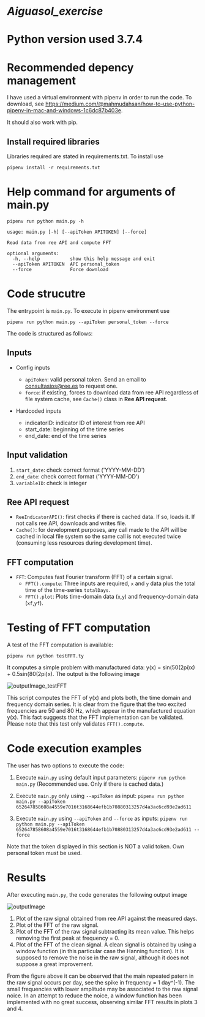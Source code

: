 # ***Aiguasol_exercise***

# Python version used 3.7.4

# Recommended depency management
I have used a virtual environment with pipenv in order to run the code. To download, see https://medium.com/@mahmudahsan/how-to-use-python-pipenv-in-mac-and-windows-1c6dc87b403e. 

It should also work with pip.

## Install required libraries
Libraries required are stated in requirements.txt. To install use

```pipenv install -r requirements.txt```

# Help command for arguments of main.py
```pipenv run python main.py -h```
```
usage: main.py [-h] [--apiToken APITOKEN] [--force]

Read data from ree API and compute FFT

optional arguments:
  -h, --help           show this help message and exit
  --apiToken APITOKEN  API personal_token
  --force              Force download
```
# Code strucutre

The entrypoint is ```main.py```. To execute in pipenv environment use 

```pipenv run python main.py --apiToken personal_token --force```

The code is structured as follows:

## Inputs

* Config inputs
  * ```apiToken```: valid personal token. Send an email to consultasios@ree.es to request one.
  * ```force```: if existing, forces to download data from ree API regardless of file system cache, see ```Cache()``` class in **Ree API request**.

* Hardcoded inputs
  * indicatorID: indicator ID of interest from ree API
  * start_date: beginning of the time series
  * end_date: end of the time series
  
## Input validation
  1. ```start_date```: check correct format ('YYYY-MM-DD')
  2. ```end_date```: check correct format ('YYYY-MM-DD')
  3. ```variableID```: check is integer
  
## Ree API request

  * ```ReeIndicatorAPI()```: first checks if there is cached data. If so, loads it. If not calls ree API, downloads and writes file. 
  * ```Cache()```: for development purposes, any call made to the API will be cached in local file system so the same call is not executed twice (consuming less resources during development time).
  
## FFT computation
  * ```FFT```: Computes fast Fourier transform (FFT) of a certain signal. 
    * ```FFT().compute```: Three inputs are required, ```x``` and ```y``` data plus the total time of the time-series ```totalDays```.
    * ```FFT().plot```: Plots time-domain data (```x```,```y```) and frequency-domain data (```xf```,```yf```).
    
# Testing of FFT computation
A test of the FFT computation is available:

```pipenv run python testFFT.ty```

It computes a simple problem with manufactured data: y(x) = sin(50(2pi)x) + 0.5sin(80(2pi)x). The output is the following image

![outputImage_testFFT](/outputImage_testFFT.png)

This script computes the FFT of y(x) and plots both, the time domain and frequency domain series. It is clear from the figure that the two excited frequencies are 50 and 80 Hz, which appear in the manufactured equation y(x). This fact suggests that the FFT implementation can be validated. Please note that this test only validates ```FFT().compute```.

# Code execution examples

The user has two options to execute the code:

1. Execute ```main.py``` using default input parameters:
```pipenv run python main.py``` (Recommended use. Only if there is cached data.)

2. Execute ```main.py``` only using ```--apiToken``` as input:
```pipenv run python main.py --apiToken 652647858608a4559e7016t3168644efb1b70880313257d4a3ac6cd93e2ad611``` 

3. Execute ```main.py``` using ```--apiToken``` and ```--force``` as inputs:
```pipenv run python main.py --apiToken 652647858608a4559e7016t3168644efb1b70880313257d4a3ac6cd93e2ad611 --force```

Note that the token displayed in this section is NOT a valid token. Own personal token must be used.

# Results

After executing ```main.py```, the code generates the following output image

![outputImage](/outputImage.png)

1. Plot of the raw signal obtained from ree API against the measured days.
2. Plot of the FFT of the raw signal.
3. Plot of the FFT of the raw signal subtracting its mean value. This helps removing the first peak at frequency = 0. 
4. Plot of the FFT of the clean signal. A clean signal is obtained by using a window function (in this particular case the Hanning function). It is supposed to remove the noise in the raw signal, although it does not suppose a great improvement.

From the figure above it can be observed that the main repeated patern in the raw signal occurs per day, see the spike in frequency = 1 day^(-1). The small frequencies with lower amplitude may be associated to the raw signal noice. In an attempt to reduce the noice, a window function has been implemented with no great success, observing similar FFT results in plots 3 and 4. 
